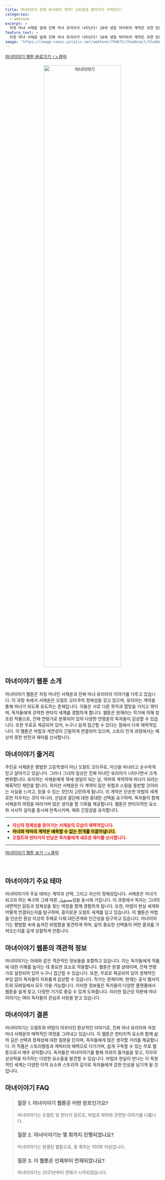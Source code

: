 ```yaml
---
title: 마녀이야기 진짜 마녀와의 계약? 신비로운 판타지가 시작된다!
categories:
  - webtoon
excerpt: >
  자칭 마녀 서채윤 앞에 진짜 마녀 유리아가 나타난다! 18세 생일 악마와의 계약은 과연 믿을 수 있을까? 마법과 판타지가 얽힌 이 독특한 웹툰을 지금 만나보세요!
feature_text: >
  자칭 마녀 서채윤 앞에 진짜 마녀 유리아가 나타난다! 18세 생일 악마와의 계약은 과연 믿을 수 있을까? 마법과 판타지가 얽힌 이 독특한 웹툰을 지금 만나보세요!
image: 'https://image-comic.pstatic.net/webtoon/794671/thumbnail/thumbnail_IMAG21_48d943f4-b3e7-4d33-9438-4d6babc67be5.jpg'
---
```


<p><a class="modoo-button" href="https://comic.naver.com/webtoon/list?titleId=794671" rel="nofollow noopener">마녀이야기 웹툰 바로가기 👈 클릭</a></p>
<figure class="image" style="width: 50%; height: 50%; text-align: center; margin: auto;"><img alt="마녀이야기" src="https://image-comic.pstatic.net/webtoon/794671/thumbnail/thumbnail_IMAG21_48d943f4-b3e7-4d33-9438-4d6babc67be5.jpg" style="width: 100%; height: 100%; object-fit: cover;"/></figure>
<h2 id="마녀이야기_소개">마녀이야기 웹툰 소개</h2>
<p>마녀이야기 웹툰은 자칭 마녀인 서채윤과 진짜 마녀 유리아의 이야기를 다루고 있습니다. 이 과정 속에서 서채윤은 오컬트 오타쿠의 정체성을 갖고 있으며, 유리아는 계약을 통해 마녀가 되도록 유도하는 존재입니다. 이들은 서로 다른 목적과 열망을 가지고 엮이며, 독자들에게 강력한 판타지 세계를 경험하게 합니다. 웹툰은 원재라는 작가에 의해 창조된 작품으로, 전체 연령가로 분류되어 있어 다양한 연령층의 독자들이 감상할 수 있습니다. 또한 무료로 제공되어 있어, 누구나 쉽게 접근할 수 있다는 점에서 더욱 매력적입니다. 이 웹툰은 마법과 개연성이 긴밀하게 연결되어 있으며, 스토리 전개 과정에서는 예상치 못한 반전과 재미를 선사합니다.</p>
<h2 id="마녀이야기_줄거리">마녀이야기 줄거리</h2>
<p>주인공 서채윤은 평범한 고등학생이 아닌 오컬트 오타쿠로, 자신을 마녀라고 순수하게 믿고 살아가고 있습니다. 그러나 그녀의 일상은 진짜 마녀인 유리아가 나타나면서 크게 변화합니다. 유리아는 서채윤에게 18세 생일이 되는 날, 악마와 계약하여 마녀가 되라는 매혹적인 제안을 합니다. 하지만 서채윤은 이 계약이 많은 위험과 스릴을 동반할 것이라는 사실을 느끼고, 믿을 수 있는 것인지 고민하게 됩니다. 이 계약은 단순한 마법의 세계로만 치우치는 것이 아니라, 신념과 결단에 대한 중대한 선택을 요구하며, 독자들이 함께 서채윤의 여정을 따라가며 많은 생각을 할 기회를 제공합니다. 웹툰은 판타지적인 요소와 서사적 깊이를 동시에 만족시키며, 매회 긴장감을 유지합니다.</p>
<hr/>
<ul>
<li><b><span style="color: #ee2323;">자신의 정체성을 찾아가는 서채윤의 모습이 매력적입니다.</span></b></li>
<li><b><span style="background-color: #ffe066;">마녀와 악마의 계약은 예측할 수 없는 전개를 이끌어냅니다.</span></b></li>
<li><b><span style="color: #ee2323;">오컬트와 판타지의 만남은 독자들에게 새로운 재미를 선사합니다.</span></b></li>
</ul>
<hr/>
<p><a class="modoo-button" href="https://m.comic.naver.com/webtoon/list?titleId=794671" rel="nofollow noopener">마녀이야기 웹툰 보기 👈 클릭</a></p><br/>
<h2 id="마녀이야기_주요_테마">마녀이야기 주요 테마</h2>
<p>마녀이야기의 주요 테마는 계약과 선택, 그리고 자신의 정체성입니다. 서채윤은 마녀가 되고자 하는 욕구와 그에 따른 مسؤول성을 동시에 가집니다. 이 과정에서 독자는 그녀의 내면적인 갈등과 정체성을 찾는 여정을 함께 경험하게 됩니다. 또한, 마법이 현실 세계와 어떻게 연결되는지를 탐구하며, 흥미로운 오컬트 세계를 담고 있습니다. 이 웹툰은 마법을 단순한 환상 이상의 주제로 다뤄 대인관계와 인간성을 탐구하고 있습니다. 마녀이야기는 평범함 속에 숨겨진 비범함을 발견하게 하며, 삶의 중요한 선택들이 어떤 결과를 가져오는지를 깊게 성찰하게 만듭니다.</p>
<h2 id="마녀이야기_객관적_정보">마녀이야기 웹툰의 객관적 정보</h2>
<p>마녀이야기는 아래와 같은 객관적인 정보들을 포함하고 있습니다. 이는 독자들에게 작품에 대한 이해를 높이는 데 중요한 요소로 작용합니다. 웹툰은 완결 상태이며, 전체 연령가로 설정되어 있어 누구나 접근할 수 있습니다. 또한, 무료로 제공되어 있어 경제적인 부담 없이 독자들이 자유롭게 감상할 수 있습니다. 작가는 원재이며, 현재는 공식 웹사이트와 모바일에서 모두 이용 가능합니다. 이러한 정보들은 독자들이 다양한 플랫폼에서 웹툰을 쉽게 찾고, 다양한 기기로 즐길 수 있게 도와줍니다. 이러한 접근성 덕분에 마녀이야기는 여러 독자들의 관심과 사랑을 받고 있습니다.</p>
<h2 id="마녀이야기_결론">마녀이야기 결론</h2>
<p>마녀이야기는 오컬트와 마법이 어우러진 환상적인 이야기로, 진짜 마녀 유리아와 자칭 마녀 서채윤의 매력적인 여정을 그려내고 있습니다. 이 웹툰은 판타지적 요소와 함께 삶의 깊은 선택과 정체성에 대한 질문을 던지며, 독자들에게 많은 생각할 거리를 제공합니다. 이 작품은 스토리텔링과 캐릭터의 매력으로 다가가며, 쉽게 구독할 수 있는 무료 웹툰으로서 매우 유익합니다. 독자들은 마녀이야기를 통해 의외의 즐거움을 찾고, 각자의 상상력을 자극하는 다양한 요소들을 발견할 수 있습니다. 마법과 현실이 만나는 이 독창적인 세계는 다양한 미적 요소와 스토리적 깊이로 독자들에게 강한 인상을 남기게 될 것입니다.</p>
<h2 id=마녀이야기_FAQ>마녀이야기 FAQ</h2>
<div itemscope="" itemtype="https://schema.org/FAQPage"> <blockquote> <div itemscope="" itemprop="mainEntity" itemtype="https://schema.org/Question"> <h3 id="질문_1" itemprop="name">질문 1. 마녀이야기 웹툰은 어떤 장르인가요?</h3> <div itemscope="" itemprop="acceptedAnswer" itemtype="https://schema.org/Answer"> <span itemprop="text"> <p>마녀이야기는 오컬트 및 판타지 장르로, 마법과 악마와 관련된 이야기를 다룹니다.</p> </span> </div> </div> <div itemscope="" itemprop="mainEntity" itemtype="https://schema.org/Question"> <h3 id="질문_2" itemprop="name">질문 2. 마녀이야기는 몇 회까지 진행되었나요?</h3> <div itemscope="" itemprop="acceptedAnswer" itemtype="https://schema.org/Answer"> <span itemprop="text"> <p>마녀이야기는 완결된 웹툰으로, 총 회차는 100회 이상입니다.</p> </span> </div> </div> <div itemscope="" itemprop="mainEntity" itemtype="https://schema.org/Question"> <h3 id="질문_3" itemprop="name">질문 3. 이 웹툰은 언제부터 연재되었나요?</h3> <div itemscope="" itemprop="acceptedAnswer" itemtype="https://schema.org/Answer"> <span itemprop="text"> <p>마녀이야기는 2021년부터 연재가 시작되었습니다.</p> </span> </div> </div> </blockquote> </div>

